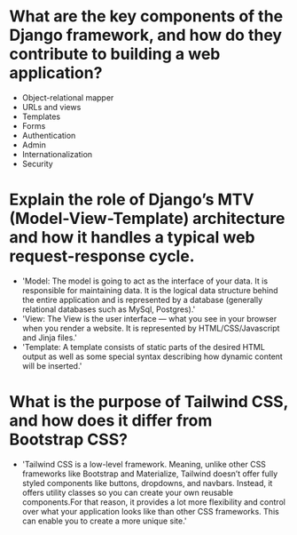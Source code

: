 
# What are the key components of the Django framework, and how do they contribute to building a web application?
* Object-relational mapper
* URLs and views
* Templates
* Forms
* Authentication
* Admin
* Internationalization
* Security

# Explain the role of Django’s MTV (Model-View-Template) architecture and how it handles a typical web request-response cycle.
* 'Model: The model is going to act as the interface of your data. It is responsible for maintaining data. It is the logical data structure behind the entire application and is represented by a database (generally relational databases such as MySql, Postgres).'
* 'View: The View is the user interface — what you see in your browser when you render a website. It is represented by HTML/CSS/Javascript and Jinja files.'
* 'Template: A template consists of static parts of the desired HTML output as well as some special syntax describing how dynamic content will be inserted.'

# What is the purpose of Tailwind CSS, and how does it differ from Bootstrap CSS?
* 'Tailwind CSS is a low-level framework. Meaning, unlike other CSS frameworks like Bootstrap and Materialize, Tailwind doesn’t offer fully styled components like buttons, dropdowns, and navbars. Instead, it offers utility classes so you can create your own reusable components.For that reason, it provides a lot more flexibility and control over what your application looks like than other CSS frameworks. This can enable you to create a more unique site.'

